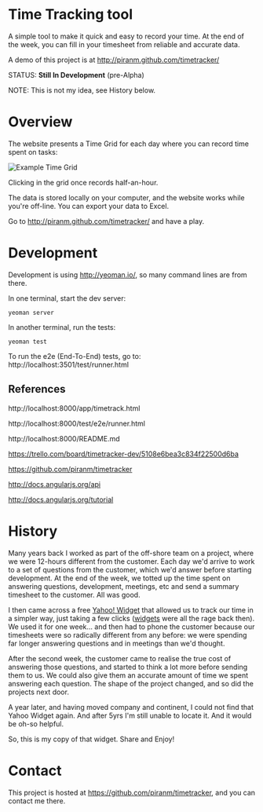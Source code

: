 # Time Tracking tool

A simple tool to make it quick and easy to record your time. At the end of the week, you can fill in your timesheet from reliable and accurate data.

A demo of this project is at http://piranm.github.com/timetracker/

STATUS: **Still In Development** (pre-Alpha)

NOTE: This is not my idea, see History below.

# Overview

The website presents a Time Grid for each day where you can record time spent on tasks:

![Example Time Grid](https://raw.github.com/piranm/timetracker/master/app/img/example_day.png)

Clicking in the grid once records half-an-hour.

The data is stored locally on your computer, and the website works while you're off-line. You can export your data to Excel.

Go to http://piranm.github.com/timetracker/ and have a play.

# Development

Development is using http://yeoman.io/, so many command lines are from there.

In one terminal, start the dev server:

    yeoman server

In another terminal, run the tests:

    yeoman test

To run the e2e (End-To-End) tests, go to: http://localhost:3501/test/runner.html

## References

http://localhost:8000/app/timetrack.html

http://localhost:8000/test/e2e/runner.html

http://localhost:8000/README.md

https://trello.com/board/timetracker-dev/5108e6bea3c834f22500d6ba

https://github.com/piranm/timetracker

http://docs.angularjs.org/api

http://docs.angularjs.org/tutorial

# History

Many years back I worked as part of the off-shore team on a project, where we were 12-hours different from the customer. Each day we'd arrive to work to a set of questions from the customer, which we'd answer before starting development. At the end of the week, we totted up the time spent on answering questions, development, meetings, etc and send a summary timesheet to the customer. All was good.

I then came across a free [Yahoo! Widget](http://en.wikipedia.org/wiki/Yahoo!_Widgets) that allowed us to track our time in a simpler way, just taking a few clicks ([widgets](http://en.wikipedia.org/wiki/Widget_engine) were all the rage back then). We used it for one week... and then had to phone the customer because our timesheets were so radically different from any before: we were spending far longer answering questions and in meetings than we'd thought.

After the second week, the customer came to realise the true cost of answering those questions, and started to think a lot more before sending them to us. We could also give them an accurate amount of time we spent answering each question. The shape of the project changed, and so did the projects next door.

A year later, and having moved company and continent, I could not find that Yahoo Widget again. And after 5yrs I'm still unable to locate it. And it would be oh-so helpful.

So, this is my copy of that widget. Share and Enjoy!

# Contact

This project is hosted at https://github.com/piranm/timetracker, and you can contact me there.

[angular-seed]: https://github.com/angular/angular-seed
